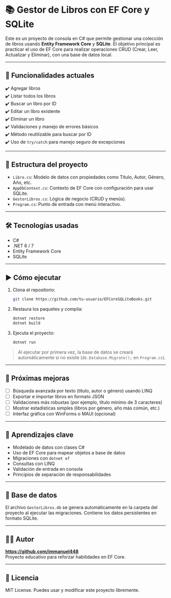 # 📚 Gestor de Libros con EF Core y SQLite

Este es un proyecto de consola en C# que permite gestionar una colección de libros usando **Entity Framework Core** y **SQLite**. El objetivo principal es practicar el uso de EF Core para realizar operaciones CRUD (Crear, Leer, Actualizar y Eliminar), con una base de datos local.

---

## 🚀 Funcionalidades actuales

✔️ Agregar libros  
✔️ Listar todos los libros  
✔️ Buscar un libro por ID  
✔️ Editar un libro existente  
✔️ Eliminar un libro  
✔️ Validaciones y manejo de errores básicos  
✔️ Método reutilizable para buscar por ID  
✔️ Uso de `try/catch` para manejo seguro de excepciones  

---

## 💾 Estructura del proyecto

- `Libro.cs`: Modelo de datos con propiedades como Título, Autor, Género, Año, etc.  
- `AppDbContext.cs`: Contexto de EF Core con configuración para usar SQLite.  
- `GestorLibros.cs`: Lógica de negocio (CRUD y menús).  
- `Program.cs`: Punto de entrada con menú interactivo.  

---

## 🛠️ Tecnologías usadas

- C#  
- .NET 6 / 7  
- Entity Framework Core  
- SQLite  

---

## ▶️ Cómo ejecutar

1. Clona el repositorio:
   ```bash
   git clone https://github.com/tu-usuario/EFCoreSQLiteBooks.git
   ```

2. Restaura los paquetes y compila:
   ```bash
   dotnet restore
   dotnet build
   ```

3. Ejecuta el proyecto:
   ```bash
   dotnet run
   ```

> Al ejecutar por primera vez, la base de datos se creará automáticamente si no existe (`db.Database.Migrate();` en `Program.cs`).

---

## 📌 Próximas mejoras

- [ ] Búsqueda avanzada por texto (título, autor o género) usando LINQ  
- [ ] Exportar e importar libros en formato JSON  
- [ ] Validaciones más robustas (por ejemplo, título mínimo de 3 caracteres)  
- [ ] Mostrar estadísticas simples (libros por género, año más común, etc.)  
- [ ] Interfaz gráfica con WinForms o MAUI (opcional)  

---

## 🧠 Aprendizajes clave

- Modelado de datos con clases C#  
- Uso de EF Core para mapear objetos a base de datos  
- Migraciones con `dotnet ef`  
- Consultas con LINQ  
- Validación de entrada en consola  
- Principios de separación de responsabilidades  

---

## 📂 Base de datos

El archivo `GestorLibros.db` se genera automáticamente en la carpeta del proyecto al ejecutar las migraciones. Contiene los datos persistentes en formato SQLite.

---

## 👨‍💻 Autor

**https://github.com/immanuel448**  
Proyecto educativo para reforzar habilidades en EF Core.

---

## 📜 Licencia

MIT License. Puedes usar y modificar este proyecto libremente.
